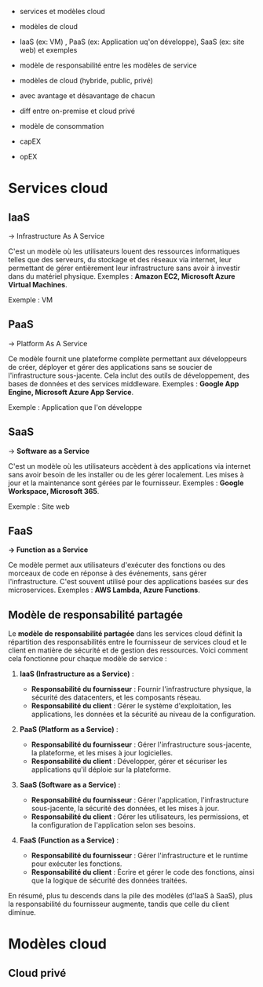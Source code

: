 - services et modèles cloud

- modèles de cloud

- IaaS (ex: VM) , PaaS (ex: Application uq'on développe), SaaS (ex: site web) et exemples

- modèle de responsabilité entre les modèles de service
- modèles de cloud (hybride, public, privé)

- avec avantage et désavantage de chacun

- diff entre on-premise et cloud privé
- modèle de consommation

- capEX
- opEX


# Services cloud

## IaaS
-> Infrastructure As A Service

C'est un modèle où les utilisateurs louent des ressources informatiques telles que des serveurs, du stockage et des réseaux via internet, leur permettant de gérer entièrement leur infrastructure sans avoir à investir dans du matériel physique. Exemples : **Amazon EC2, Microsoft Azure Virtual Machines**.

Exemple : VM

## PaaS
-> Platform As A Service

Ce modèle fournit une plateforme complète permettant aux développeurs de créer, déployer et gérer des applications sans se soucier de l'infrastructure sous-jacente. Cela inclut des outils de développement, des bases de données et des services middleware. Exemples : **Google App Engine, Microsoft Azure App Service**.

Exemple : Application que l'on développe

## SaaS
-> **Software as a Service**

C'est un modèle où les utilisateurs accèdent à des applications via internet sans avoir besoin de les installer ou de les gérer localement. Les mises à jour et la maintenance sont gérées par le fournisseur. Exemples : **Google Workspace, Microsoft 365**.

Exemple : Site web

## FaaS
**-> Function as a Service**

Ce modèle permet aux utilisateurs d'exécuter des fonctions ou des morceaux de code en réponse à des événements, sans gérer l'infrastructure. C'est souvent utilisé pour des applications basées sur des microservices. Exemples : **AWS Lambda, Azure Functions**.

## Modèle de responsabilité partagée
Le **modèle de responsabilité partagée** dans les services cloud définit la répartition des responsabilités entre le fournisseur de services cloud et le client en matière de sécurité et de gestion des ressources. Voici comment cela fonctionne pour chaque modèle de service :

1. **IaaS (Infrastructure as a Service)** :
    
    - **Responsabilité du fournisseur** : Fournir l'infrastructure physique, la sécurité des datacenters, et les composants réseau.
    - **Responsabilité du client** : Gérer le système d'exploitation, les applications, les données et la sécurité au niveau de la configuration.
2. **PaaS (Platform as a Service)** :
    
    - **Responsabilité du fournisseur** : Gérer l'infrastructure sous-jacente, la plateforme, et les mises à jour logicielles.
    - **Responsabilité du client** : Développer, gérer et sécuriser les applications qu'il déploie sur la plateforme.
3. **SaaS (Software as a Service)** :
    
    - **Responsabilité du fournisseur** : Gérer l'application, l'infrastructure sous-jacente, la sécurité des données, et les mises à jour.
    - **Responsabilité du client** : Gérer les utilisateurs, les permissions, et la configuration de l'application selon ses besoins.
4. **FaaS (Function as a Service)** :
    
    - **Responsabilité du fournisseur** : Gérer l'infrastructure et le runtime pour exécuter les fonctions.
    - **Responsabilité du client** : Écrire et gérer le code des fonctions, ainsi que la logique de sécurité des données traitées.

En résumé, plus tu descends dans la pile des modèles (d'IaaS à SaaS), plus la responsabilité du fournisseur augmente, tandis que celle du client diminue.

# Modèles cloud

## Cloud privé

